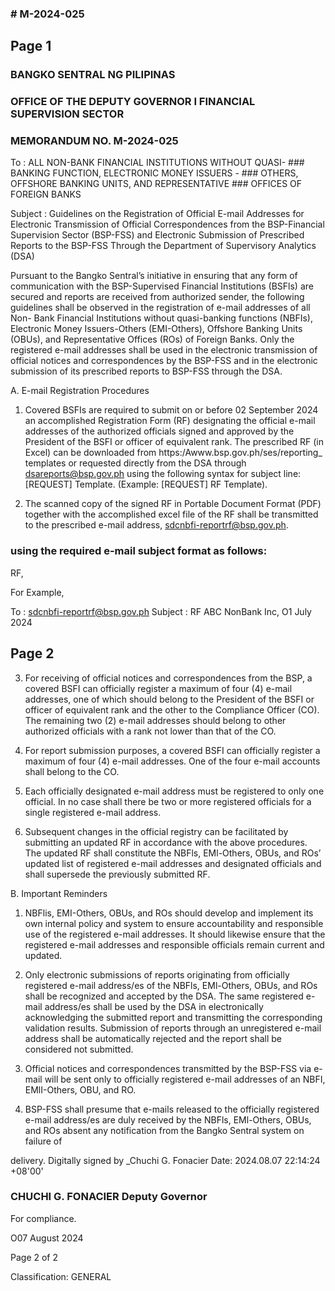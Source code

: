 ### # M-2024-025

## Page 1

### BANGKO SENTRAL NG PILIPINAS

### OFFICE OF THE DEPUTY GOVERNOR I FINANCIAL SUPERVISION SECTOR

### MEMORANDUM NO. M-2024-025

To : ALL NON-BANK FINANCIAL INSTITUTIONS WITHOUT QUASI- ### BANKING FUNCTION, ELECTRONIC MONEY ISSUERS - ### OTHERS, OFFSHORE BANKING UNITS, AND REPRESENTATIVE ### OFFICES OF FOREIGN BANKS

Subject : Guidelines on the Registration of Official E-mail Addresses for Electronic Transmission of Official Correspondences from the BSP-Financial Supervision Sector (BSP-FSS) and Electronic Submission of Prescribed Reports to the BSP-FSS Through the Department of Supervisory Analytics (DSA)

Pursuant to the Bangko Sentral’s initiative in ensuring that any form of communication with the BSP-Supervised Financial Institutions (BSFls) are secured and reports are received from authorized sender, the following guidelines shall be observed in the registration of e-mail addresses of all Non- Bank Financial Institutions without quasi-banking functions (NBFIs), Electronic Money Issuers-Others (EMI-Others), Offshore Banking Units (OBUs), and Representative Offices (ROs) of Foreign Banks. Only the registered e-mail addresses shall be used in the electronic transmission of official notices and correspondences by the BSP-FSS and in the electronic submission of its prescribed reports to BSP-FSS through the DSA.

A. E-mail Registration Procedures

1. Covered BSFIs are required to submit on or before 02 September 2024 an accomplished Registration Form (RF) designating the official e-mail addresses of the authorized officials signed and approved by the President of the BSFI or officer of equivalent rank. The prescribed RF (in Excel) can be downloaded from https:/Awww.bsp.gov.ph/ses/reporting_ templates or requested directly from the DSA through dsareports@bsp.gov.ph using the following syntax for subject line: [REQUEST] <Report Name> Template. (Example: [REQUEST] RF Template).

2. The scanned copy of the signed RF in Portable Document Format (PDF) together with the accomplished excel file of the RF shall be transmitted to the prescribed e-mail address, sdcnbfi-reportrf@bsp.gov.ph.

### using the required e-mail subject format as follows:

RF<space><BSFI Name>,<space><Date of President or officer of equivalent rank Approval in dd Month yyyy>

For Example,

To : sdcnbfi-reportrf@bsp.gov.ph Subject : RF ABC NonBank Inc, O1 July 2024

## Page 2

3. For receiving of official notices and correspondences from the BSP, a covered BSFI can officially register a maximum of four (4) e-mail addresses, one of which should belong to the President of the BSFI or officer of equivalent rank and the other to the Compliance Officer (CO). The remaining two (2) e-mail addresses should belong to other authorized officials with a rank not lower than that of the CO.

4. For report submission purposes, a covered BSFI can officially register a maximum of four (4) e-mail addresses. One of the four e-mail accounts shall belong to the CO.

5. Each officially designated e-mail address must be registered to only one official. In no case shall there be two or more registered officials for a single registered e-mail address.

6. Subsequent changes in the official registry can be facilitated by submitting an updated RF in accordance with the above procedures. The updated RF shall constitute the NBFls, EMl-Others, OBUs, and ROs’ updated list of registered e-mail addresses and designated officials and shall supersede the previously submitted RF.

B. Important Reminders

1. NBFlis, EMI-Others, OBUs, and ROs should develop and implement its own internal policy and system to ensure accountability and responsible use of the registered e-mail addresses. It should likewise ensure that the registered e-mail addresses and responsible officials remain current and updated.

2. Only electronic submissions of reports originating from officially registered e-mail address/es of the NBFls, EMl-Others, OBUs, and ROs shall be recognized and accepted by the DSA. The same registered e-mail address/es shall be used by the DSA in electronically acknowledging the submitted report and transmitting the corresponding validation results. Submission of reports through an unregistered e-mail address shall be automatically rejected and the report shall be considered not submitted.

3. Official notices and correspondences transmitted by the BSP-FSS via e-mail will be sent only to officially registered e-mail addresses of an NBFI, EMlI-Others, OBU, and RO.

4. BSP-FSS shall presume that e-mails released to the officially registered e-mail address/es are duly received by the NBFls, EMl-Others, OBUs, and ROs absent any notification from the Bangko Sentral system on failure of

delivery. Digitally signed by _Chuchi G. Fonacier Date: 2024.08.07 22:14:24 +08'00'

### CHUCHI G. FONACIER Deputy Governor

For compliance.

O07 August 2024

Page 2 of 2

Classification: GENERAL 